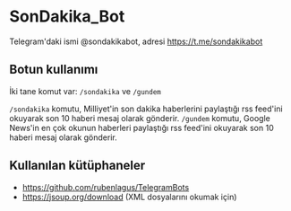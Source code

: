 # SonDakika_Bot
Telegram'daki ismi @sondakikabot, adresi https://t.me/sondakikabot

## Botun kullanımı
İki tane komut var: `/sondakika` ve `/gundem`

`/sondakika` komutu, Milliyet'in son dakika haberlerini paylaştığı rss feed'ini okuyarak son 10 haberi mesaj olarak gönderir.
`/gundem` komutu, Google News'in en çok okunun haberleri paylaştığı rss feed'ini okuyarak son 10 haberi mesaj olarak gönderir.

## Kullanılan kütüphaneler
- https://github.com/rubenlagus/TelegramBots
- https://jsoup.org/download (XML dosyalarını okumak için)

